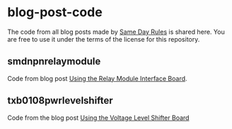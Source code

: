 # blog-post-code
The code from all blog posts made by [Same Day Rules](https://samedayrules.com) is shared here. You are free to use it under the terms of the license for this repository.
## smdnpnrelaymodule
Code from blog post [Using the Relay Module Interface Board](https://samedayrules.com/using-smd-npn-relay-board/).
## txb0108pwrlevelshifter
Code from the blog post [Using the Voltage Level Shifter Board]()
